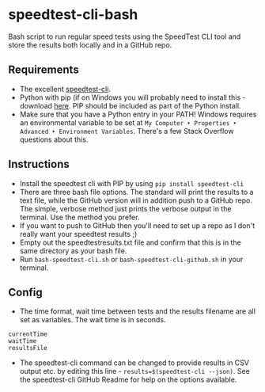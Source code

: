 # speedtest-cli-bash
Bash script to run regular speed tests using the SpeedTest CLI tool and store the results both locally and in a GitHub repo.

## Requirements
- The excellent [speedtest-cli](https://github.com/sivel/speedtest-cli "speedtest-cli GitHub page").
- Python with pip (if on Windows you will probably need to install this - download [here](https://www.python.org/downloads 'Python.org Download page'). PIP should be included as part of the Python install.
- Make sure that you have a Python entry in your PATH! Windows requires an environmental variable to be set at `My Computer ‣ Properties ‣ Advanced ‣ Environment Variables`. There's a few Stack Overflow questions about this.

## Instructions
- Install the speedtest cli with PIP by using `pip install speedtest-cli`
- There are three bash file options. The standard will print the results to a text file, while the GitHub version will in addition push to a GitHub repo. The simple, verbose method just prints the verbose output in the terminal. Use the method you prefer.
- If you want to push to GitHub then you'll need to set up a repo as I don't really want your speedtest results ;)
- Empty out the speedtestresults.txt file and confirm that this is in the same directory as your bash file.
- Run `bash-speedtest-cli.sh` or `bash-speedtest-cli-github.sh` in your terminal.

## Config
- The time format, wait time between tests and the results filename are all set as variables. The wait time is in seconds.
```
currentTime
waitTime
resultsFile
```
- The speedtest-cli command can be changed to provide results in CSV output etc. by editing this line - `results=$(speedtest-cli --json)`. See the speedtest-cli GitHub Readme for help on the options available.

